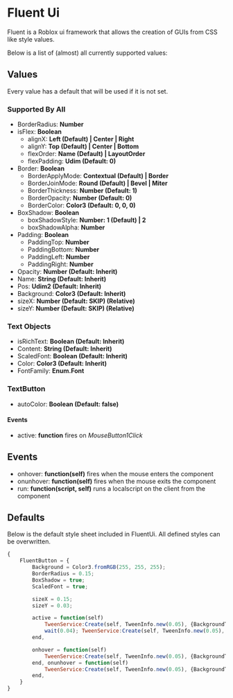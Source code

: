 # Fluent Ui

Fluent is a Roblox ui framework that allows the creation of GUIs from CSS like style values.

Below is a list of (almost) all currently supported values:

## Values

Every value has a default that will be used if it is not set.

### Supported By All
- BorderRadius: **Number**
- isFlex: **Boolean**
    - alignX: **Left (Default) | Center | Right**
    - alignY: **Top (Default) | Center | Bottom**
    - flexOrder: **Name (Default) | LayoutOrder**
    - flexPadding: **Udim (Default: 0)**
- Border: **Boolean**
    - BorderApplyMode: **Contextual (Default) | Border**
    - BorderJoinMode: **Round (Default) | Bevel | Miter**
    - BorderThickness: **Number (Default: 1)**
    - BorderOpacity: **Number (Default: 0)**
    - BorderColor: **Color3 (Default: 0, 0, 0)**
- BoxShadow: **Boolean**
    - boxShadowStyle: **Number: 1 (Default) | 2**
    - boxShadowAlpha: **Number**
- Padding: **Boolean**
    - PaddingTop: **Number**
    - PaddingBottom: **Number**
    - PaddingLeft: **Number**
    - PaddingRight: **Number**
- Opacity: **Number (Default: Inherit)**
- Name: **String (Default: Inherit)**
- Pos: **Udim2 (Default: Inherit)**
- Background: **Color3 (Default: Inherit)**
- sizeX: **Number (Default: SKIP) (Relative)**
- sizeY: **Number (Default: SKIP) (Relative)**

### Text Objects
- isRichText: **Boolean (Default: Inherit)**
- Content: **String (Default: Inherit)**
- ScaledFont: **Boolean (Default: Inherit)**
- Color: **Color3 (Default: Inherit)**
- FontFamily: **Enum.Font**

### TextButton
- autoColor: **Boolean (Default: false)**
#### Events
- active: **function** fires on *MouseButton1Click*

## Events

- onhover: **function(self)** fires when the mouse enters the component
- onunhover: **function(self)** fires when the mouse exits the component
- run: **function(script, self)** runs a localscript on the client from the component 

## Defaults

Below is the default style sheet included in FluentUi. All defined styles can be overwritten.

```js
{
    FluentButton = {
        Background = Color3.fromRGB(255, 255, 255);
        BorderRadius = 0.15;
        BoxShadow = true;
        ScaledFont = true;

        sizeX = 0.15;
        sizeY = 0.03;

        active = function(self)
            TweenService:Create(self, TweenInfo.new(0.05), {BackgroundTransparency = 0.2}):Play()
            wait(0.04); TweenService:Create(self, TweenInfo.new(0.05), {BackgroundTransparency = 0.1}):Play()
        end,

        onhover = function(self)
            TweenService:Create(self, TweenInfo.new(0.05), {BackgroundTransparency = 0.1}):Play()
        end, onunhover = function(self)
            TweenService:Create(self, TweenInfo.new(0.05), {BackgroundTransparency = 0}):Play()
        end,
    }
}
```